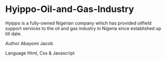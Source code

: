 # Hyippo-Oil-and-Gas-Industry
Hyippo is a fully-owned Nigerian company which has provided oilfield support services to the oil and gas industry in Nigeria since established up till date.


Author
Abayomi Jacob

Language
Html, Css & Javascript
